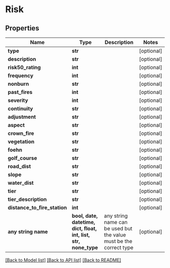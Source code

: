 # Risk


## Properties
Name | Type | Description | Notes
------------ | ------------- | ------------- | -------------
**type** | **str** |  | [optional] 
**description** | **str** |  | [optional] 
**risk50_rating** | **int** |  | [optional] 
**frequency** | **int** |  | [optional] 
**nonburn** | **str** |  | [optional] 
**past_fires** | **int** |  | [optional] 
**severity** | **int** |  | [optional] 
**continuity** | **str** |  | [optional] 
**adjustment** | **str** |  | [optional] 
**aspect** | **str** |  | [optional] 
**crown_fire** | **str** |  | [optional] 
**vegetation** | **str** |  | [optional] 
**foehn** | **str** |  | [optional] 
**golf_course** | **str** |  | [optional] 
**road_dist** | **str** |  | [optional] 
**slope** | **str** |  | [optional] 
**water_dist** | **str** |  | [optional] 
**tier** | **str** |  | [optional] 
**tier_description** | **str** |  | [optional] 
**distance_to_fire_station** | **int** |  | [optional] 
**any string name** | **bool, date, datetime, dict, float, int, list, str, none_type** | any string name can be used but the value must be the correct type | [optional]

[[Back to Model list]](../README.md#documentation-for-models) [[Back to API list]](../README.md#documentation-for-api-endpoints) [[Back to README]](../README.md)


